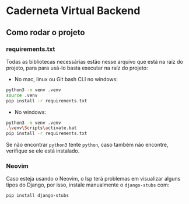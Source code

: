 # Caderneta Virtual Backend
## Como rodar o projeto
### requirements.txt
Todas as bibliotecas necessárias estão nesse arquivo que está na raíz do projeto, para para usá-lo basta executar na raíz do projeto:
- No mac, linux ou Git bash CLI no windows:
```bash
python3 -m venv .venv
source .venv
pip install -r requirements.txt
```
- No windows:
```bash
python3 -m venv .venv
.\venv\Scripts\activate.bat
pip install -r requirements.txt
```
Se não encontrar `python3` tente `python`, caso também não encontre, verifique se ele está instalado.

### Neovim
Caso esteja usando o Neovim, o lsp terá problemas em visualizar alguns tipos do Django, por isso, instale manualmente o `django-stubs` com:
```bash
pip install django-stubs
```
